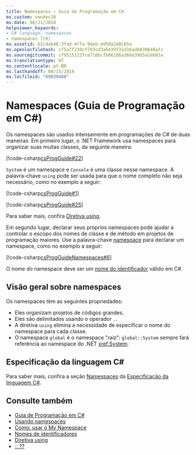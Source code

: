 ```yaml
---
title: Namespaces – Guia de Programação em C#
ms.custom: seodec18
ms.date: 08/21/2018
helpviewer_keywords:
- C# language, namespaces
- namespaces [C#]
ms.assetid: b1c4ab46-3fad-4ffa-9deb-dd50a2d8c65a
ms.openlocfilehash: cf5a7f239cf7d3cd3a6e39f31d16adb830646afc
ms.sourcegitcommit: cf9515122fce716bcfb6618ba366e39b5a2eb81e
ms.translationtype: HT
ms.contentlocale: pt-BR
ms.lasthandoff: 08/15/2019
ms.locfileid: "69039488"
---
```

# <a name="namespaces-c-programming-guide"></a>Namespaces (Guia de Programação em C#)

Os namespaces são usados intensamente em programações de C# de duas maneiras. Em primeiro lugar, o .NET Framework usa namespaces para organizar suas muitas classes, da seguinte maneira:  
  
 [!code-csharp[csProgGuide#22](~/samples/snippets/csharp/VS_Snippets_VBCSharp/csProgGuide/CS/progGuide.cs#22)]  
  
`System` é um namespace e `Console` é uma classe nesse namespace. A palavra-chave `using` pode ser usada para que o nome completo não seja necessário, como no exemplo a seguir:  
  
 [!code-csharp[csProgGuide#1](~/samples/snippets/csharp/VS_Snippets_VBCSharp/csProgGuide/CS/using.cs#1)]  
  
 [!code-csharp[csProgGuide#25](~/samples/snippets/csharp/VS_Snippets_VBCSharp/csProgGuide/CS/progGuide.cs#25)]  
  
Para saber mais, confira [Diretiva using](../../language-reference/keywords/using-directive.md).  
  
Em segundo lugar, declarar seus próprios namespaces pode ajudar a controlar o escopo dos nomes de classe e de método em projetos de programação maiores. Use a palavra-chave [namespace](../../language-reference/keywords/namespace.md) para declarar um namespace, como no exemplo a seguir:  
  
 [!code-csharp[csProgGuideNamespaces#6](~/samples/snippets/csharp/VS_Snippets_VBCSharp/csProgGuideNamespaces/CS/Namespaces.cs#6)]

O nome do namespace deve ser um [nome do identificador](../inside-a-program/identifier-names.md) válido em C#.

## <a name="namespaces-overview"></a>Visão geral sobre namespaces  

Os namespaces têm as seguintes propriedades:  
  
- Eles organizam projetos de códigos grandes.  
- Eles são delimitados usando o operador `.`.  
- A diretiva `using` elimina a necessidade de especificar o nome do namespace para cada classe.  
- O namespace `global` é o namespace "raiz": `global::System` sempre fará referência ao namespace do .NET <xref:System>.  

## <a name="c-language-specification"></a>Especificação da linguagem C#

Para saber mais, confira a seção [Namespaces](~/_csharplang/spec/namespaces.md) da [Especificação da linguagem C#](~/_csharplang/spec/introduction.md).
  
## <a name="see-also"></a>Consulte também

- [Guia de Programação em C#](../index.md)
- [Usando namespaces](using-namespaces.md)
- [Como: usar o My Namespace](how-to-use-the-my-namespace.md)
- [Nomes de identificadores](../inside-a-program/identifier-names.md)
- [Diretiva using](../../language-reference/keywords/using-directive.md)
- [:: ??](../../language-reference/operators/namespace-alias-qualifier.md)
